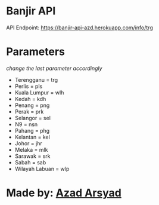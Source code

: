 # Banjir API

API Endpoint: https://banjir-api-azd.herokuapp.com/info/trg

# Parameters
*change the last parameter accordingly*

- Terengganu = trg <br />
- Perlis = pls <br />
- Kuala Lumpur = wlh	<br />
- Kedah = kdh <br />
- Penang = png <br />
- Perak = prk <br />
- Selangor = sel <br />
- N9 = nsn <br />
- Pahang = phg <br />
- Kelantan = kel<br />
- Johor = jhr<br />
- Melaka = mlk<br />
- Sarawak = srk<br />
- Sabah = sab<br />
- Wilayah Labuan = wlp<br />

# Made by: <a href="https://www.linkedin.com/in/azadarsyad" target="_blank">Azad Arsyad</a>
